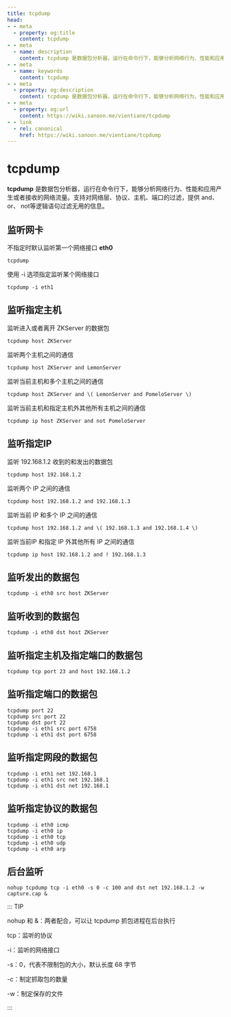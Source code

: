 ```yaml
---
title: tcpdump
head:
- - meta
  - property: og:title
    content: tcpdump
- - meta
  - name: description
    content: tcpdump 是数据包分析器，运行在命令行下，能够分析网络行为、性能和应用产生或者接收的网络流量。支持对网络层、协议、主机、端口的过滤，提供 and、 or、 not等逻辑语句过滤无用的信息。
- - meta
  - name: keywords
    content: tcpdump
- - meta
  - property: og:description
    content: tcpdump 是数据包分析器，运行在命令行下，能够分析网络行为、性能和应用产生或者接收的网络流量。支持对网络层、协议、主机、端口的过滤，提供 and、 or、 not等逻辑语句过滤无用的信息。
- - meta
  - property: og:url
    content: https://wiki.sanoon.me/vientiane/tcpdump
- - link
  - rel: canonical
    href: https://wiki.sanoon.me/vientiane/tcpdump
---
```


# tcpdump

**tcpdump** 是数据包分析器，运行在命令行下，能够分析网络行为、性能和应用产生或者接收的网络流量。支持对网络层、协议、主机、端口的过滤，提供 and、 or、 not等逻辑语句过滤无用的信息。

## 监听网卡

不指定时默认监听第一个网络接口 **eth0**
```shell
tcpdump 
```

使用 -i 选项指定监听某个网络接口
```shell
tcpdump -i eth1
```

## 监听指定主机

监听进入或者离开 ZKServer 的数据包

```shell
tcpdump host ZKServer
```

监听两个主机之间的通信

```shell
tcpdump host ZKServer and LemonServer
```

监听当前主机和多个主机之间的通信

```shell
tcpdump host ZKServer and \( LemonServer and PomeloServer \)
```

监听当前主机和指定主机外其他所有主机之间的通信

```shell
tcpdump ip host ZKServer and not PomeloServer
```

## 监听指定IP

监听 192.168.1.2 收到的和发出的数据包
```shell
tcpdump host 192.168.1.2
```

监听两个 IP 之间的通信

```shell
tcpdump host 192.168.1.2 and 192.168.1.3
```

监听当前 IP 和多个 IP 之间的通信

```shell
tcpdump host 192.168.1.2 and \( 192.168.1.3 and 192.168.1.4 \)
```

监听当前IP 和指定 IP 外其他所有 IP 之间的通信

```shell
tcpdump ip host 192.168.1.2 and ! 192.168.1.3
```

## 监听发出的数据包

```shell
tcpdump -i eth0 src host ZKServer
```

## 监听收到的数据包

```shell
tcpdump -i eth0 dst host ZKServer
```

## 监听指定主机及指定端口的数据包

```shell
tcpdump tcp port 23 and host 192.168.1.2
```

## 监听指定端口的数据包

```
tcpdump port 22
tcpdump src port 22
tcpdump dst port 22
tcpdump -i eth1 src port 6758
tcpdump -i eth1 dst port 6758
```

## 监听指定网段的数据包

```
tcpdump -i eth1 net 192.168.1
tcpdump -i eth1 src net 192.168.1
tcpdump -i eth1 dst net 192.168.1
```

## 监听指定协议的数据包

```
tcpdump -i eth0 icmp
tcpdump -i eth0 ip
tcpdump -i eth0 tcp
tcpdump -i eth0 udp
tcpdump -i eth0 arp
```

## 后台监听

```
nohup tcpdump tcp -i eth0 -s 0 -c 100 and dst net 192.168.1.2 -w capture.cap &
```
    
    
::: TIP

nohup 和 &：两者配合，可以让  tcpdump 抓包进程在后台执行    

tcp：监听的协议    

-i：监听的网络接口     

-s：0，代表不限制包的大小，默认长度 68 字节    

-c：制定抓取包的数量

-w：制定保存的文件

:::

    
    


